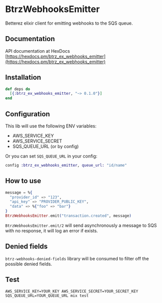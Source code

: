 # BtrzWebhooksEmitter

Betterez elixir client for emitting webhooks to the SQS queue.

## Documentation
API documentation at HexDocs [https://hexdocs.pm/btrz_ex_webhooks_emitter](https://hexdocs.pm/btrz_ex_webhooks_emitter)

## Installation

```elixir
def deps do
  [{:btrz_ex_webhooks_emitter, "~> 0.1.0"}]
end
```
## Configuration
This lib will use the following ENV variables:
  * AWS_SERVICE_KEY
  * AWS_SERVICE_SECRET
  * SQS_QUEUE_URL (or by config)

Or you can set `SQS_QUEUE_URL` in your config:
```elixir
config :btrz_ex_webhooks_emitter, queue_url: "id/name"
```
## How to use
```elixir
message = %{
  "provider_id" => "123",
  "api_key" => "PROVIDER_PUBLIC_KEY",
  "data" => %{"foo" => "bar"}
}
BtrzWebhooksEmitter.emit("transaction.created", message)
```

`BtrzWebhooksEmitter.emit/2` will send asynchronously a message to SQS with no response, it will log an error if exists.

## Denied fields
`btrz-webhooks-denied-fields` library will be consumed to filter off the possible denied fields.
 
## Test
`AWS_SERVICE_KEY=YOUR_KEY AWS_SERVICE_SECRET=YOUR_SECRET_KEY SQS_QUEUE_URL=YOUR_QUEUE_URL mix test`


